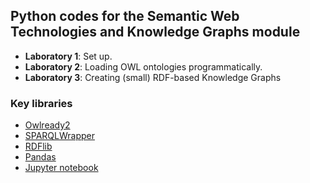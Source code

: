 ## Python codes for the Semantic Web Technologies and Knowledge Graphs module

- **Laboratory 1**: Set up.
- **Laboratory 2**: Loading OWL ontologies programmatically.
- **Laboratory 3**: Creating (small) RDF-based Knowledge Graphs


### Key libraries
- [Owlready2](https://owlready2.readthedocs.io/en/latest/intro.html)
- [SPARQLWrapper](https://github.com/RDFLib/sparqlwrapper)
- [RDFlib](https://rdflib.readthedocs.io/en/stable/)
- [Pandas](https://pandas.pydata.org/)
- [Jupyter notebook](https://jupyter-notebook.readthedocs.io/en/latest/)


